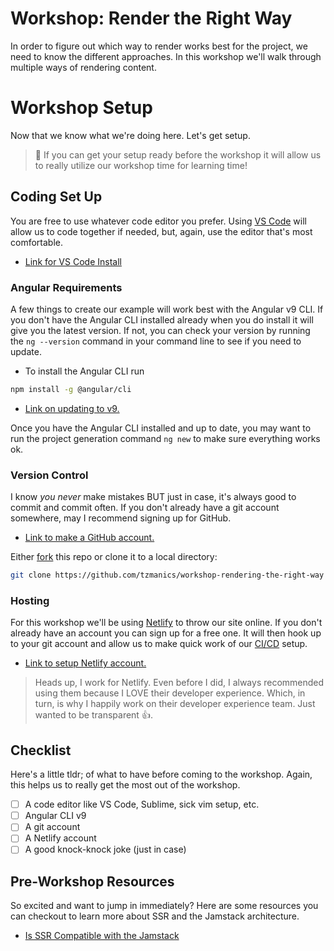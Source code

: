 # Workshop: Render the Right Way

In order to figure out which way to render works best for the project, we need to know the different approaches. In this workshop we'll walk through multiple ways of rendering content.  

# Workshop Setup

Now that we know what we're doing here. Let's get setup. 

> 🍎 If you can get your setup ready before the workshop it will allow us to really utilize our workshop time for learning time!

## Coding Set Up

You are free to use whatever code editor you prefer. Using [VS Code](https://code.visualstudio.com/download) will allow us to code together if needed, but, again, use the editor that's most comfortable.

- [Link for VS Code Install](https://code.visualstudio.com/download)

### Angular Requirements

A few things to create our example will work best with the Angular v9 CLI. If you don't have the Angular CLI installed already when you do install it will give you the latest version. If not, you can check your version by running the `ng --version` command in your command line to see if you need to update.

- To install the Angular CLI run

```bash
npm install -g @angular/cli
```

- [Link on updating to v9.](https://update.angular.io/)

Once you have the Angular CLI installed and up to date, you may want to run the project generation command `ng new` to make sure everything works ok.

### Version Control

I know _you never_ make mistakes BUT just in case, it's always good to commit and commit often. If you don't already have a git account somewhere, may I recommend signing up for GitHub.

- [Link to make a GitHub account.](https://github.com/join)


Either [fork](https://docs.github.com/en/github/getting-started-with-github/fork-a-repo) this repo or clone it to a local directory:

```bash
git clone https://github.com/tzmanics/workshop-rendering-the-right-way
```

### Hosting

For this workshop we'll be using [Netlify](https://www.netlify.com/?utm_source=github-repo&utm_medium=angular-workshop_tzm&utm_campaign=devex) to throw our site online. If you don't already have an account you can sign up for a free one. It will then hook up to your git account and allow us to make quick work of our [CI/CD](https://www.netlify.com/products/build/?utm_source=github-repo&utm_medium=angular-workshop_tzm&utm_campaign=devex) setup.

- [Link to setup Netlify account.](https://app.netlify.com/signup?utm_source=github-repo&utm_medium=angular-workshop_tzm&utm_campaign=devex)

> Heads up, I work for Netlify. Even before I did, I always recommended using them because I LOVE their developer experience. Which, in turn, is why I happily work on their developer experience team. Just wanted to be transparent 👍.

## Checklist

Here's a little tldr; of what to have before coming to the workshop. Again, this helps us to really get the most out of the workshop.

- [ ] A code editor like VS Code, Sublime, sick vim setup, etc.
- [ ] Angular CLI v9
- [ ] A git account
- [ ] A Netlify account
- [ ] A good knock-knock joke (just in case)

## Pre-Workshop Resources

So excited and want to jump in immediately? Here are some resources you can checkout to learn more about SSR and the Jamstack architecture.

- [Is SSR Compatible with the Jamstack](https://dev.to/shortdiv/is-ssr-compatible-with-the-jamstack-5959)